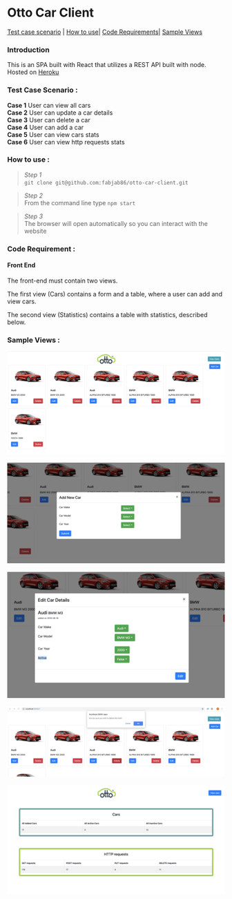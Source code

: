 # </a>Otto Car Client

[Test case scenario](#testcase) |
[How to use](#howto)|
[Code Requirements](#reqs)|
[Sample Views](#sample) <br>

### Introduction  
This is an SPA built with React that utilizes a REST API built with node. Hosted on [Heroku](https://farah-cars.herokuapp.com/)

### <a name="testcase"></a>Test Case Scenario :

**Case 1** User can view all cars  
**Case 2** User can update a car details  
**Case 3** User can delete a car  
**Case 4** User can add a car  
**Case 5** User can view cars stats  
**Case 6** User can view http requests stats  


### <a name="howto"></a>How to use :
> _Step 1_  
`git clone git@github.com:fabjab86/otto-car-client.git`  

> _Step 2_  
From the command line type `npm start`  

>_Step 3_  
The browser will open  automatically so you can interact with the website 

### <a name="reqs"></a>Code Requirement :

#### Front End
The front-end must contain two views.

The first view (Cars) contains a form and a table, where a user can add and view cars.

The second view (Statistics) contains a table with statistics, described below.  

### <a name="sample"></a>Sample Views :

![](src/Screenshot1.png) <br>    
![](src/Screenshot2.png) <br>  
![](src/Screenshot3.png) <br>  
![](src/Screenshot4.png) <br>  
![](src/Screenshot5.png) <br>  

